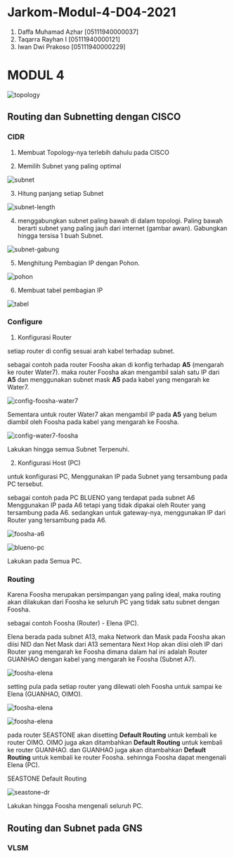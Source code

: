 # Jarkom-Modul-4-D04-2021

1. Daffa Muhamad Azhar [05111940000037]
2. Taqarra Rayhan I [05111940000121]
3. Iwan Dwi Prakoso [05111940000229]

# MODUL 4

![topology](https://github.com/azhar416/Jarkom-Modul-4-D04-2021/blob/main/img/topology.PNG)

## Routing dan Subnetting dengan CISCO

### CIDR

1. Membuat Topology-nya terlebih dahulu pada CISCO

2. Memilih Subnet yang paling optimal

![subnet](https://github.com/azhar416/Jarkom-Modul-4-D04-2021/blob/main/img/CIDR/subnet.PNG)

3. Hitung panjang setiap Subnet

![subnet-length](https://github.com/azhar416/Jarkom-Modul-4-D04-2021/blob/main/img/CIDR/subnet-length.PNG)

4. menggabungkan subnet paling bawah di dalam topologi. Paling bawah berarti subnet yang paling jauh dari internet (gambar awan). Gabungkan hingga tersisa 1 buah Subnet.

![subnet-gabung](https://github.com/azhar416/Jarkom-Modul-4-D04-2021/blob/main/img/CIDR/subnet-gabung.PNG)

5. Menghitung Pembagian IP dengan Pohon.

![pohon](https://github.com/azhar416/Jarkom-Modul-4-D04-2021/blob/main/img/CIDR/pohon.PNG)

6. Membuat tabel pembagian IP

![tabel](https://github.com/azhar416/Jarkom-Modul-4-D04-2021/blob/main/img/CIDR/tabel.PNG)

### Configure

1. Konfigurasi Router

setiap router di config sesuai arah kabel terhadap subnet.

sebagai contoh pada router Foosha akan di konfig terhadap **A5** (mengarah ke router Water7). maka router Foosha akan mengambil salah satu IP dari **A5** dan menggunakan subnet mask **A5** pada kabel yang mengarah ke Water7.

![config-foosha-water7](https://github.com/azhar416/Jarkom-Modul-4-D04-2021/blob/main/img/CIDR/config-foosha-water7.PNG)

Sementara untuk router Water7 akan mengambil IP pada **A5** yang belum diambil oleh Foosha pada kabel yang mengarah ke Foosha.

![config-water7-foosha](https://github.com/azhar416/Jarkom-Modul-4-D04-2021/blob/main/img/CIDR/config-water7-foosha.PNG)

Lakukan hingga semua Subnet Terpenuhi.

2. Konfigurasi Host (PC)

untuk konfigurasi PC, Menggunakan IP pada Subnet yang tersambung pada PC tersebut.

sebagai contoh pada PC BLUENO yang terdapat pada subnet A6 Menggunakan IP pada A6 tetapi yang tidak dipakai oleh Router yang tersambung pada A6. sedangkan untuk gateway-nya, menggunakan IP dari Router yang tersambung pada A6.

![foosha-a6](https://github.com/azhar416/Jarkom-Modul-4-D04-2021/blob/main/img/CIDR/foosha-a6.PNG)

![blueno-pc](https://github.com/azhar416/Jarkom-Modul-4-D04-2021/blob/main/img/CIDR/blueno-pc.PNG)

Lakukan pada Semua PC.

### Routing

Karena Foosha merupakan persimpangan yang paling ideal, maka routing akan dilakukan dari Foosha ke seluruh PC yang tidak satu subnet dengan Foosha.

sebagai contoh Foosha (Router) - Elena (PC).

Elena berada pada subnet A13, maka Network dan Mask pada Foosha akan diisi NID dan Net Mask dari A13 sementara Next Hop akan diisi oleh IP dari Router yang mengarah ke Foosha dimana dalam hal ini adalah Router GUANHAO dengan kabel yang mengarah ke Foosha (Subnet A7).

![foosha-elena](https://github.com/azhar416/Jarkom-Modul-4-D04-2021/blob/main/img/CIDR/foosha-elena.PNG)

setting pula pada setiap router yang dilewati oleh Foosha untuk sampai ke Elena (GUANHAO, OIMO). 

![foosha-elena](https://github.com/azhar416/Jarkom-Modul-4-D04-2021/blob/main/img/CIDR/guanhao-elena.PNG)

![foosha-elena](https://github.com/azhar416/Jarkom-Modul-4-D04-2021/blob/main/img/CIDR/oimo-elena.PNG)

pada router SEASTONE akan disetting **Default Routing** untuk kembali ke router OIMO. OIMO juga akan ditambahkan **Default Routing** untuk kembali ke router GUANHAO. dan GUANHAO juga akan ditambahkan **Default Routing** untuk kembali ke router Foosha. sehinnga Foosha dapat mengenali Elena (PC).

SEASTONE Default Routing

![seastone-dr](https://github.com/azhar416/Jarkom-Modul-4-D04-2021/blob/main/img/CIDR/seastone-dr.PNG)

Lakukan hingga Foosha mengenali seluruh PC.

## Routing dan Subnet pada GNS

### VLSM